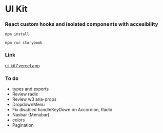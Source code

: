 # UI Kit

### React custom hooks and isolated components with accesibility

`npm install`

`npm run storybook`

### Link

[ui-kit7.vercel.app](https://ui-kit7.vercel.app/)

### To do

- types and exports
- Review radix
- Review w3 aria-props
- DropdownMenu
- Fix disabled handleKeyDown on Accordion, Radio
- Navbar (Menubar)
- colors
- Pagination
